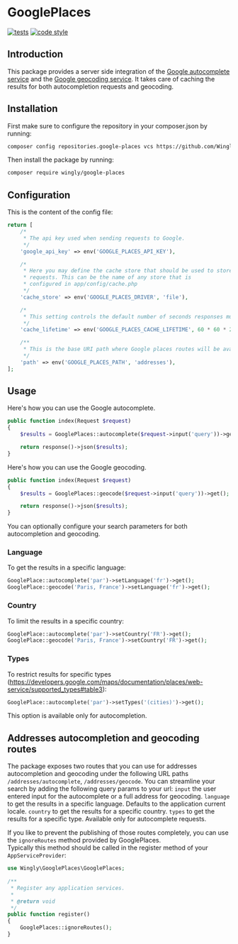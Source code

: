 # GooglePlaces

[![tests](https://github.com/Wingly-Company/google-places/actions/workflows/tests.yml/badge.svg)](https://github.com/Wingly-Company/google-places/actions/workflows/tests.yml)
[![code style](https://github.com/Wingly-Company/google-places/actions/workflows/code-style.yml/badge.svg)](https://github.com/Wingly-Company/google-places/actions/workflows/code-style.yml)

## Introduction 

This package provides a server side integration of the [Google autocomplete service](https://developers.google.com/maps/documentation/places/web-service/autocomplete) and the [Google geocoding service](https://developers.google.com/maps/documentation/geocoding/start). 
It takes care of caching the results for both autocompletion requests and geocoding.   

## Installation 

First make sure to configure the repository in your composer.json by running:

```bash
composer config repositories.google-places vcs https://github.com/Wingly-Company/google-places
```

Then install the package by running:

```bash
composer require wingly/google-places
```

## Configuration 

This is the content of the config file:

```php
return [
    /*
     * The api key used when sending requests to Google.
     */
    'google_api_key' => env('GOOGLE_PLACES_API_KEY'),

    /*
     * Here you may define the cache store that should be used to store
     * requests. This can be the name of any store that is
     * configured in app/config/cache.php
     */
    'cache_store' => env('GOOGLE_PLACES_DRIVER', 'file'),

    /*
     * This setting controls the default number of seconds responses must be cached.
     */
    'cache_lifetime' => env('GOOGLE_PLACES_CACHE_LIFETIME', 60 * 60 * 24 * 7),

    /**
     * This is the base URI path where Google places routes will be available from.
     */
    'path' => env('GOOGLE_PLACES_PATH', 'addresses'),
];
```

## Usage 

Here's how you can use the Google autocomplete.

```php 
public function index(Request $request)
{
    $results = GooglePlaces::autocomplete($request->input('query'))->get();

    return response()->json($results);
}
```

Here's how you can use the Google geocoding.

```php 
public function index(Request $request)
{
    $results = GooglePlaces::geocode($request->input('query'))->get();

    return response()->json($results);
}
```

You can optionally configure your search parameters for both autocompletion and geocoding.   

### Language 
To get the results in a specific language: 

```php 
GooglePlace::autocomplete('par')->setLanguage('fr')->get();
GooglePlace::geocode('Paris, France')->setLanguage('fr')->get();
```

### Country 
To limit the results in a specific country: 

```php 
GooglePlace::autocomplete('par')->setCountry('FR')->get();
GooglePlace::geocode('Paris, France')->setCountry('FR')->get();
```

### Types 

To restrict results for specific types (https://developers.google.com/maps/documentation/places/web-service/supported_types#table3): 

```php 
GooglePlace::autocomplete('par')->setTypes('(cities)')->get();
```

This option is available only for autocompletion.

## Addresses autocompletion and geocoding routes

The package exposes two routes that you can use for addresses autocompletion and geocoding under the following URL paths `/addresses/autocomplete`, `/addresses/geocode`. 
You can streamline your search by adding the following query params to your url: 
`input` the user entered input for the autocomplete or a full address for geocoding. 
`language` to get the results in a specific language. Defaults to the application current locale. 
`country` to get the results for a specific country. 
`types` to get the results for a specific type. Available only for autocomplete requests.

If you like to prevent the publishing of those routes completely, you can use the `ignoreRoutes` method provided by GooglePlaces.  
Typically this method should be called in the register method of your `AppServiceProvider`: 

```php 
use Wingly\GooglePlaces\GooglePlaces;
 
/**
 * Register any application services.
 *
 * @return void
 */
public function register()
{
    GooglePlaces::ignoreRoutes();
}
```

